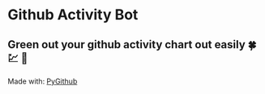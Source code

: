 # Github Activity Bot

Green out your github activity chart out easily :four_leaf_clover: :chart: :green_heart:
----
Made with: [PyGithub](https://pygithub.readthedocs.io/en/latest/index.html)
